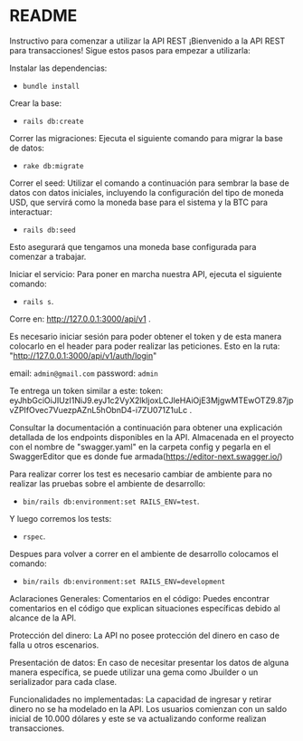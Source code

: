 # README

Instructivo para comenzar a utilizar la API REST
¡Bienvenido a la API REST para transacciones! Sigue estos pasos para empezar a utilizarla:

Instalar las dependencias:
- `bundle install`

Crear la base:
- `rails db:create`

Correr las migraciones: 
Ejecuta el siguiente comando para migrar la base de datos: 
- `rake db:migrate`

Correr el seed: 
Utilizar el comando a continuación para sembrar la base de datos con datos iniciales, incluyendo la configuración del tipo de moneda USD, que servirá como la moneda base para el sistema y la BTC para interactuar: 
- `rails db:seed`

Esto asegurará que tengamos una moneda base configurada para comenzar a trabajar.

Iniciar el servicio: Para poner en marcha nuestra API, ejecuta el siguiente comando: 
- `rails s`.

Corre en: http://127.0.0.1:3000/api/v1 .

Es necesario iniciar sesión para poder obtener el token y de esta manera colocarlo en el header para poder realizar las peticiones.
Esto en la ruta: "http://127.0.0.1:3000/api/v1/auth/login"


email: `admin@gmail.com`
password: `admin`

Te entrega un token similar a este:
token: eyJhbGciOiJIUzI1NiJ9.eyJ1c2VyX2lkIjoxLCJleHAiOjE3MjgwMTEwOTZ9.87jpvZPIfOvec7VuezpAZnL5hObnD4-i7ZU071Z1uLc .


Consultar la documentación a continuación para obtener una explicación detallada de los endpoints disponibles en la API.
Almacenada en el proyecto con el nombre de "swagger.yaml" en la carpeta config y pegarla en el SwaggerEditor que es donde fue armada(https://editor-next.swagger.io/)

Para realizar correr los test es necesario cambiar de ambiente para no realizar las pruebas sobre el ambiente de desarrollo:

- `bin/rails db:environment:set RAILS_ENV=test`.

Y luego corremos los tests:

- `rspec`.

Despues para volver a correr en el ambiente de desarrollo colocamos el comando:

- `bin/rails db:environment:set RAILS_ENV=development`

Aclaraciones Generales:
Comentarios en el código: Puedes encontrar comentarios en el código que explican situaciones específicas debido al alcance de la API.

Protección del dinero: La API no posee protección del dinero en caso de falla u otros escenarios.

Presentación de datos: En caso de necesitar presentar los datos de alguna manera específica, se puede utilizar una gema como Jbuilder o un serializador para cada clase.

Funcionalidades no implementadas: La capacidad de ingresar y retirar dinero no se ha modelado en la API. Los usuarios comienzan con un saldo inicial de 10.000 dólares y este se va actualizando conforme realizan transacciones.